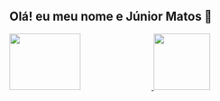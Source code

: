 ## Olá! eu meu nome e Júnior Matos 👋

<div>
  <a href="coderfaster.com.br">
    <img width="50%" height="100em" src="https://github-readme-stats.vercel.app/api?username=JrMatosCoder&theme=dracula&show_icons=true"/>
    <img height="100em" src="https://github-readme-stats.vercel.app/api/top-langs/?username=JrMatosCoder&layout=compact"/>
</div>
